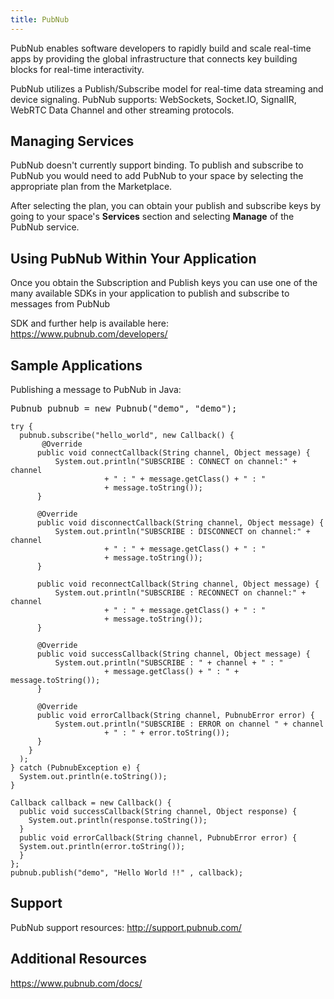 ```yaml
---
title: PubNub
---
```


PubNub enables software developers to rapidly build and scale real-time apps by providing the global infrastructure that connects key building blocks for real-time interactivity.

PubNub utilizes a Publish/Subscribe model for real-time data streaming and device signaling. PubNub supports: WebSockets, Socket.IO, SignalIR, WebRTC Data Channel and other streaming protocols.

## <a id='managing'></a>Managing Services ##

PubNub doesn't currently support binding. To publish and subscribe to PubNub you would need to add PubNub to your space by selecting the appropriate plan from the Marketplace.

After selecting the plan, you can obtain your publish and subscribe keys by going to your space's **Services** section and selecting **Manage** of the PubNub service.   

## <a id='using'></a>Using PubNub Within Your Application ##
Once you obtain the Subscription and Publish keys you can use one of the many available SDKs in your application to publish and subscribe to messages from PubNub 

SDK and further help is available here: https://www.pubnub.com/developers/

## <a id='sample-applications'></a>Sample Applications ##

Publishing a message to PubNub in Java: 
 <pre class="terminal">Pubnub pubnub = new Pubnub("demo", "demo");</pre>
 
 ~~~
 try {
   pubnub.subscribe("hello_world", new Callback() {
        @Override
       public void connectCallback(String channel, Object message) {
           System.out.println("SUBSCRIBE : CONNECT on channel:" + channel
                      + " : " + message.getClass() + " : "
                      + message.toString());
       }
 
       @Override
       public void disconnectCallback(String channel, Object message) {
           System.out.println("SUBSCRIBE : DISCONNECT on channel:" + channel
                      + " : " + message.getClass() + " : "
                      + message.toString());
       }
 
       public void reconnectCallback(String channel, Object message) {
           System.out.println("SUBSCRIBE : RECONNECT on channel:" + channel
                      + " : " + message.getClass() + " : "
                      + message.toString());
       }
 
       @Override
       public void successCallback(String channel, Object message) {
           System.out.println("SUBSCRIBE : " + channel + " : "
                      + message.getClass() + " : " + message.toString());
       }
 
       @Override
       public void errorCallback(String channel, PubnubError error) {
           System.out.println("SUBSCRIBE : ERROR on channel " + channel
                      + " : " + error.toString());
       }
     }
   );
 } catch (PubnubException e) {
   System.out.println(e.toString());
 }
 
 Callback callback = new Callback() {
   public void successCallback(String channel, Object response) {
     System.out.println(response.toString());
   }
   public void errorCallback(String channel, PubnubError error) {
   System.out.println(error.toString());
   }
 };
 pubnub.publish("demo", "Hello World !!" , callback);
~~~

## <a id='support'></a>Support ##
PubNub support resources: http://support.pubnub.com/

## <a id='reources'></a>Additional Resources ##
https://www.pubnub.com/docs/
